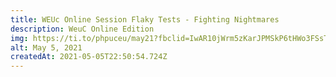 ```yaml
---
title: WEUc Online Session Flaky Tests - Fighting Nightmares
description: WeuC Online Edition
img: https://ti.to/phpuceu/may21?fbclid=IwAR10jWrm5zKarJPMSkP6tHWo3FSsT8_DHFKb93G_yl5aOxEBYZ7jQhc3Aj8
alt: May 5, 2021
createdAt: 2021-05-05T22:50:54.724Z
---
```


